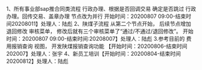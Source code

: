 1、所有事业部sap推合同类流程 行政办理、根据是否回调交易 确定是否跳过 行政办理。回传交易、盖章办理  节点改为并行 开始时间：20200807 09:00-结束时间20208011】处理人：陆彪 
2、陕煤子流程 从第二个节点开始， 后续节点增加 退回修改 审核菜单， 修改后就有三个审核菜单了“通过/不通过/退回修改”。 开始时间：20200807 09:00-结束时间:20208007】处理人：陆彪 
3.参考目前的 费用报销查询 视图， 开发陕煤报销查询功能 【开始时间：20200806-结束时间202007】处理人：张宇 
4、新员工培训【开始时间：20200804-结束时间20200812】处理人：陆彪

